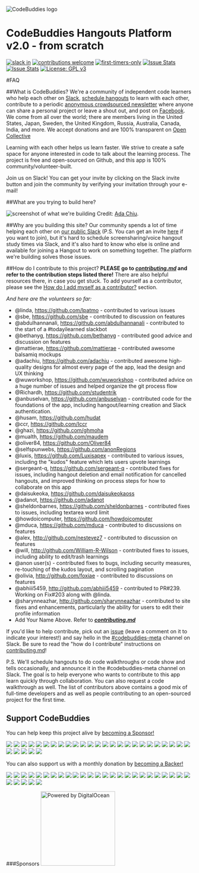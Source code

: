 ![CodeBuddies logo](https://github.com/codebuddiesdotorg/cb-v2-scratch/raw/master/public/images/cb-readme.jpg)

# CodeBuddies Hangouts Platform v2.0 - from scratch


[![slack in](http://codebuddiesmeet.herokuapp.com/badge.svg?style=flat-square)](http://codebuddiesmeet.herokuapp.com/)
[![contributions welcome](https://img.shields.io/badge/contributions-welcome-brightgreen.svg?style=flat-square)](https://github.com/codebuddiesdotorg/cb-v2-scratch/issues)
[![first-timers-only](https://img.shields.io/badge/first--timers--only-friendly-blue.svg?style=flat-square)](http://www.firsttimersonly.com/)
[![Issue Stats](https://img.shields.io/issuestats/i/github/codebuddiesdotorg/cb-v2-scratch.svg?maxAge=2592000&style=flat-square)]()
[![Issue Stats](https://img.shields.io/issuestats/p/github/codebuddiesdotorg/cb-v2-scratch.svg?maxAge=2592000&style=flat-square)]()
[![License: GPL v3](https://img.shields.io/badge/License-GPL%20v3-blue.svg)](http://www.gnu.org/licenses/gpl-3.0)

#FAQ

##What is CodeBuddies?
We're a community of independent code learners who help each other on [Slack](http://codebuddies.slack.com), [schedule hangouts](http://hangouts.codebuddies.org) to learn with each other, contribute to a periodic [anonymous crowdsourced newsletter](http://tinyletter.com/codebuddies) where anyone can share a personal project or leave a shout out, and post on [Facebook](https://www.facebook.com/groups/TOPSTUDYGROUP/). We come from all over the world; there are members living in the United States, Japan, Sweden, the United Kingdom, Russia, Australia, Canada, India, and more. We accept donations and are 100% transparent on [Open Collective](https://opencollective.com/codebuddies) 

Learning with each other helps us learn faster. We strive to create a safe space for anyone interested in code to talk about the learning process. The project is free and open-sourced on Github, and this app is 100% community/volunteer-built.

Join us on Slack! You can get your invite by clicking on the Slack invite button and join the community by verifying your invitation through your e-mail!

##What are you trying to build here?

![screenshot of what we're building](https://github.com/codebuddiesdotorg/codebuddies/raw/master/public/images/cb-example.png)
Credit: [Ada Chiu](https://github.com/adachiu).

##Why are you building this site?
Our community spends a lot of time helping each other on [our public Slack](http://codebuddies.slack.com) (P.S. You can get an invite [here](http://codebuddiesmeet.herokuapp.com) if you want to join), but it's hard to schedule screensharing/voice hangout study times via Slack, and it's also hard to know who else is online and available for joining a Hangout to work on something together. The platform we're building solves those issues.

##How do I contribute to this project?
**PLEASE go to _[contributing.md](contributing.md)_ and refer to the contribution steps listed there!** There are also helpful resources there, in case you get stuck. To add yourself as a contributor, please see the [How do I add myself as a contributor?](contributing.md#how-do-i-add-myself-as-a-contributor) section.

*And here are the volunteers so far:*

- @linda, https://github.com/lpatmo - contributed to various issues
- @sbe, https://github.com/sbe - contributed to discussion on features
- @abdulhannanali, https://github.com/abdulhannanali - contributed to the start of a #todayilearned slackbot
- @bethanyg, https://github.com/bethanyg - contributed good advice and discussion on features
- @mattierae, https://github.com/mattierae - contributed awesome balsamiq mockups
- @adachiu, https://github.com/adachiu - contributed awesome high-quality designs for almost every page of the app, lead the design and UX thinking
- @wuworkshop, https://github.com/wuworkshop - contributed advice on a huge number of issues and helped organize the git process flow
- @Richardh, https://github.com/studentrik
- @anbuselvan, https://github.com/anbuselvan - contributed code for the foundations of the app, including hangout/learning creation and Slack authentication.
- @husam, https://github.com/hudat
- @ccr, https://github.com/Iccr
- @ghazi, https://github.com/ghmoha
- @mualth, https://github.com/maudem
- @oliver84, https://github.com/Oliver84
- @selfspunwebs, https://github.com/anonRegions
- @luxis, https://github.com/Luxisapex - contributed to various issues, including the "kudos" feature which lets users upvote learnings
- @sergeant-q, https://github.com/sergeant-q - contributed fixes for issues, including hangout deletion and email notification for cancelled hangouts, and improved thinking on process steps for how to collaborate on this app
- @daisukeoka, https://github.com/daisukeokaoss
- @adanot, https://github.com/adanot
- @sheldonbarnes, https://github.com/sheldonbarnes - contributed fixes to issues, including textarea word limit
- @howdoicomputer, https://github.com/howdoicomputer
- @mduca, https://github.com/mduca - contributed to discussions on features
- @alex, http://github.com/nestevez7 - contributed to discussion on features
- @will, http://github.com/William-R-Wilson - contributed fixes to issues, including ability to edit/trash learnings
- @anon user(s) - contributed fixes to bugs, including security measures, re-touching of the kudos layout, and scrolling pagination
- @olivia, http://github.com/foxiae - contributed to discussions on features
- @abhiii5459, http://github.com/abhiii5459 - contributed to PR#239. Working on Fix#203 along with @linda.
- @sharynneazhar, http://github.com/sharynneazhar - contributed to site fixes and enhancements, particularly the ability for users to edit their profile information
- Add Your Name Above. Refer to ***[contributing.md](contributing.md#how-do-i-add-myself-as-a-contributor)***

If you'd like to help contribute, pick out an [issue](https://github.com/codebuddiesdotorg/codebuddies/issues) (leave a comment on it to indicate your interest!) and say hello in the [#codebuddies-meta](https://codebuddies.slack.com/messages/codebuddies-meta/) channel on Slack. Be sure to read the "how do I contribute" instructions on [contributing.md](contributing.md)!

P.S. We'll schedule hangouts to do code walkthroughs or code show and tells occasionally, and announce it in the #codebuddies-meta channel on Slack. The goal is to help everyone who wants to contribute to this app learn quickly through collaboration. You can also request a code walkthrough as well. The list of contributors above contains a good mix of full-time developers and as well as people contributing to an open-sourced project for the first time.

## Support CodeBuddies

You can help keep this project alive by [becoming a
Sponsor!](https://opencollective.com/codebuddies#sponsor)

<a href="https://opencollective.com/codebuddies/sponsor/0/website" target="_blank"><img src="https://opencollective.com/codebuddies/sponsor/0/avatar.svg"></a>
<a href="https://opencollective.com/codebuddies/sponsor/1/website" target="_blank"><img src="https://opencollective.com/codebuddies/sponsor/1/avatar.svg"></a>
<a href="https://opencollective.com/codebuddies/sponsor/2/website" target="_blank"><img src="https://opencollective.com/codebuddies/sponsor/2/avatar.svg"></a>
<a href="https://opencollective.com/codebuddies/sponsor/3/website" target="_blank"><img src="https://opencollective.com/codebuddies/sponsor/3/avatar.svg"></a>
<a href="https://opencollective.com/codebuddies/sponsor/4/website" target="_blank"><img src="https://opencollective.com/codebuddies/sponsor/4/avatar.svg"></a>
<a href="https://opencollective.com/codebuddies/sponsor/5/website" target="_blank"><img src="https://opencollective.com/codebuddies/sponsor/5/avatar.svg"></a>
<a href="https://opencollective.com/codebuddies/sponsor/6/website" target="_blank"><img src="https://opencollective.com/codebuddies/sponsor/6/avatar.svg"></a>
<a href="https://opencollective.com/codebuddies/sponsor/7/website" target="_blank"><img src="https://opencollective.com/codebuddies/sponsor/7/avatar.svg"></a>
<a href="https://opencollective.com/codebuddies/sponsor/8/website" target="_blank"><img src="https://opencollective.com/codebuddies/sponsor/8/avatar.svg"></a>
<a href="https://opencollective.com/codebuddies/sponsor/9/website" target="_blank"><img src="https://opencollective.com/codebuddies/sponsor/9/avatar.svg"></a>
<a href="https://opencollective.com/codebuddies/sponsor/10/website" target="_blank"><img src="https://opencollective.com/codebuddies/sponsor/10/avatar.svg"></a>
<a href="https://opencollective.com/codebuddies/sponsor/11/website" target="_blank"><img src="https://opencollective.com/codebuddies/sponsor/11/avatar.svg"></a>
<a href="https://opencollective.com/codebuddies/sponsor/12/website" target="_blank"><img src="https://opencollective.com/codebuddies/sponsor/12/avatar.svg"></a>
<a href="https://opencollective.com/codebuddies/sponsor/13/website" target="_blank"><img src="https://opencollective.com/codebuddies/sponsor/13/avatar.svg"></a>
<a href="https://opencollective.com/codebuddies/sponsor/14/website" target="_blank"><img src="https://opencollective.com/codebuddies/sponsor/14/avatar.svg"></a>
<a href="https://opencollective.com/codebuddies/sponsor/15/website" target="_blank"><img src="https://opencollective.com/codebuddies/sponsor/15/avatar.svg"></a>
<a href="https://opencollective.com/codebuddies/sponsor/16/website" target="_blank"><img src="https://opencollective.com/codebuddies/sponsor/16/avatar.svg"></a>
<a href="https://opencollective.com/codebuddies/sponsor/17/website" target="_blank"><img src="https://opencollective.com/codebuddies/sponsor/17/avatar.svg"></a>
<a href="https://opencollective.com/codebuddies/sponsor/18/website" target="_blank"><img src="https://opencollective.com/codebuddies/sponsor/18/avatar.svg"></a>
<a href="https://opencollective.com/codebuddies/sponsor/19/website" target="_blank"><img src="https://opencollective.com/codebuddies/sponsor/19/avatar.svg"></a>
<a href="https://opencollective.com/codebuddies/sponsor/20/website" target="_blank"><img src="https://opencollective.com/codebuddies/sponsor/20/avatar.svg"></a>
<a href="https://opencollective.com/codebuddies/sponsor/21/website" target="_blank"><img src="https://opencollective.com/codebuddies/sponsor/21/avatar.svg"></a>
<a href="https://opencollective.com/codebuddies/sponsor/22/website" target="_blank"><img src="https://opencollective.com/codebuddies/sponsor/22/avatar.svg"></a>
<a href="https://opencollective.com/codebuddies/sponsor/23/website" target="_blank"><img src="https://opencollective.com/codebuddies/sponsor/23/avatar.svg"></a>
<a href="https://opencollective.com/codebuddies/sponsor/24/website" target="_blank"><img src="https://opencollective.com/codebuddies/sponsor/24/avatar.svg"></a>
<a href="https://opencollective.com/codebuddies/sponsor/25/website" target="_blank"><img src="https://opencollective.com/codebuddies/sponsor/25/avatar.svg"></a>
<a href="https://opencollective.com/codebuddies/sponsor/26/website" target="_blank"><img src="https://opencollective.com/codebuddies/sponsor/26/avatar.svg"></a>
<a href="https://opencollective.com/codebuddies/sponsor/27/website" target="_blank"><img src="https://opencollective.com/codebuddies/sponsor/27/avatar.svg"></a>
<a href="https://opencollective.com/codebuddies/sponsor/28/website" target="_blank"><img src="https://opencollective.com/codebuddies/sponsor/28/avatar.svg"></a>
<a href="https://opencollective.com/codebuddies/sponsor/29/website" target="_blank"><img src="https://opencollective.com/codebuddies/sponsor/29/avatar.svg"></a>

You can also support us with a monthly donation by [becoming a Backer!](https://opencollective.com/codebuddies#backer)

<a href="https://opencollective.com/codebuddies/backer/0/website" target="_blank"><img src="https://opencollective.com/codebuddies/backer/0/avatar.svg"></a>
<a href="https://opencollective.com/codebuddies/backer/1/website" target="_blank"><img src="https://opencollective.com/codebuddies/backer/1/avatar.svg"></a>
<a href="https://opencollective.com/codebuddies/backer/2/website" target="_blank"><img src="https://opencollective.com/codebuddies/backer/2/avatar.svg"></a>
<a href="https://opencollective.com/codebuddies/backer/3/website" target="_blank"><img src="https://opencollective.com/codebuddies/backer/3/avatar.svg"></a>
<a href="https://opencollective.com/codebuddies/backer/4/website" target="_blank"><img src="https://opencollective.com/codebuddies/backer/4/avatar.svg"></a>
<a href="https://opencollective.com/codebuddies/backer/5/website" target="_blank"><img src="https://opencollective.com/codebuddies/backer/5/avatar.svg"></a>
<a href="https://opencollective.com/codebuddies/backer/6/website" target="_blank"><img src="https://opencollective.com/codebuddies/backer/6/avatar.svg"></a>
<a href="https://opencollective.com/codebuddies/backer/7/website" target="_blank"><img src="https://opencollective.com/codebuddies/backer/7/avatar.svg"></a>
<a href="https://opencollective.com/codebuddies/backer/8/website" target="_blank"><img src="https://opencollective.com/codebuddies/backer/8/avatar.svg"></a>
<a href="https://opencollective.com/codebuddies/backer/9/website" target="_blank"><img src="https://opencollective.com/codebuddies/backer/9/avatar.svg"></a>
<a href="https://opencollective.com/codebuddies/backer/10/website" target="_blank"><img src="https://opencollective.com/codebuddies/backer/10/avatar.svg"></a>
<a href="https://opencollective.com/codebuddies/backer/11/website" target="_blank"><img src="https://opencollective.com/codebuddies/backer/11/avatar.svg"></a>
<a href="https://opencollective.com/codebuddies/backer/12/website" target="_blank"><img src="https://opencollective.com/codebuddies/backer/12/avatar.svg"></a>
<a href="https://opencollective.com/codebuddies/backer/13/website" target="_blank"><img src="https://opencollective.com/codebuddies/backer/13/avatar.svg"></a>
<a href="https://opencollective.com/codebuddies/backer/14/website" target="_blank"><img src="https://opencollective.com/codebuddies/backer/14/avatar.svg"></a>
<a href="https://opencollective.com/codebuddies/backer/15/website" target="_blank"><img src="https://opencollective.com/codebuddies/backer/15/avatar.svg"></a>
<a href="https://opencollective.com/codebuddies/backer/16/website" target="_blank"><img src="https://opencollective.com/codebuddies/backer/16/avatar.svg"></a>
<a href="https://opencollective.com/codebuddies/backer/17/website" target="_blank"><img src="https://opencollective.com/codebuddies/backer/17/avatar.svg"></a>
<a href="https://opencollective.com/codebuddies/backer/18/website" target="_blank"><img src="https://opencollective.com/codebuddies/backer/18/avatar.svg"></a>
<a href="https://opencollective.com/codebuddies/backer/19/website" target="_blank"><img src="https://opencollective.com/codebuddies/backer/19/avatar.svg"></a>
<a href="https://opencollective.com/codebuddies/backer/20/website" target="_blank"><img src="https://opencollective.com/codebuddies/backer/20/avatar.svg"></a>
<a href="https://opencollective.com/codebuddies/backer/21/website" target="_blank"><img src="https://opencollective.com/codebuddies/backer/21/avatar.svg"></a>
<a href="https://opencollective.com/codebuddies/backer/22/website" target="_blank"><img src="https://opencollective.com/codebuddies/backer/22/avatar.svg"></a>
<a href="https://opencollective.com/codebuddies/backer/23/website" target="_blank"><img src="https://opencollective.com/codebuddies/backer/23/avatar.svg"></a>
<a href="https://opencollective.com/codebuddies/backer/24/website" target="_blank"><img src="https://opencollective.com/codebuddies/backer/24/avatar.svg"></a>
<a href="https://opencollective.com/codebuddies/backer/25/website" target="_blank"><img src="https://opencollective.com/codebuddies/backer/25/avatar.svg"></a>
<a href="https://opencollective.com/codebuddies/backer/26/website" target="_blank"><img src="https://opencollective.com/codebuddies/backer/26/avatar.svg"></a>
<a href="https://opencollective.com/codebuddies/backer/27/website" target="_blank"><img src="https://opencollective.com/codebuddies/backer/27/avatar.svg"></a>
<a href="https://opencollective.com/codebuddies/backer/28/website" target="_blank"><img src="https://opencollective.com/codebuddies/backer/28/avatar.svg"></a>
<a href="https://opencollective.com/codebuddies/backer/29/website" target="_blank"><img src="https://opencollective.com/codebuddies/backer/29/avatar.svg"></a>

###Sponsors
<a href="https://www.digitalocean.com/" target="_blank"><img src="https://github.com/codebuddiesdotorg/codebuddies/blob/master/public/images/powered_by_digitalocean.png" width="200" alt="Powered by DigitalOcean"/></a>
